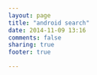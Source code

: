 ```yaml
---
layout: page
title: "android search"
date: 2014-11-09 13:16
comments: false
sharing: true
footer: true

---
```


<div>
<script>
  (function() {
    var cx = '014770326442531309154:607cpqb-xsq';
    var gcse = document.createElement('script');
    gcse.type = 'text/javascript';
    gcse.async = true;
    gcse.src = (document.location.protocol == 'https:' ? 'https:' : 'http:') +
        '//www.google.com/cse/cse.js?cx=' + cx;
    var s = document.getElementsByTagName('script')[0];
    s.parentNode.insertBefore(gcse, s);
  })();
</script>
<gcse:search></gcse:search>

</div>